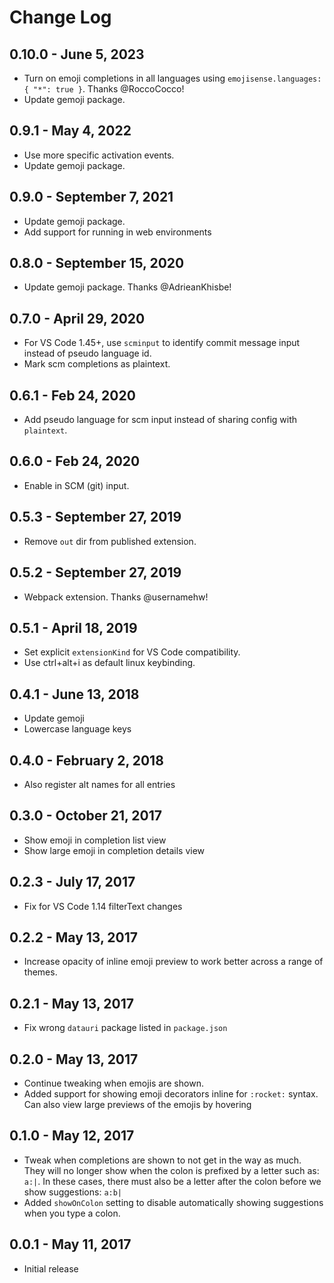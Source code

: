 # Change Log

## 0.10.0 - June 5, 2023
- Turn on emoji completions in all languages using  `emojisense.languages: { "*": true }`. Thanks @RoccoCocco!
- Update gemoji package.

## 0.9.1 - May 4, 2022
- Use more specific activation events.
- Update gemoji package.

## 0.9.0 - September 7, 2021
- Update gemoji package.
- Add support for running in web environments

## 0.8.0 - September 15, 2020
- Update gemoji package. Thanks @AdrieanKhisbe!

## 0.7.0 - April 29, 2020
- For VS Code 1.45+, use `scminput` to identify commit message input instead of pseudo language id.
- Mark scm completions as plaintext.

## 0.6.1 - Feb 24, 2020
- Add pseudo language for scm input instead of sharing config with `plaintext`.

## 0.6.0 - Feb 24, 2020
- Enable in SCM (git) input.

## 0.5.3 - September 27, 2019
- Remove `out` dir from published extension.

## 0.5.2 - September 27, 2019
- Webpack extension. Thanks @usernamehw!

## 0.5.1 - April 18, 2019
- Set explicit `extensionKind` for VS Code compatibility.
- Use ctrl+alt+i as default linux keybinding.

## 0.4.1 - June 13, 2018
- Update gemoji
- Lowercase language keys

## 0.4.0 - February 2, 2018
- Also register alt names for all entries

## 0.3.0 - October 21, 2017
* Show emoji in completion list view
* Show large emoji in completion details view

## 0.2.3 - July 17, 2017
* Fix for VS Code 1.14 filterText changes

## 0.2.2 - May 13, 2017
* Increase opacity of inline emoji preview to work better across a range of themes.

## 0.2.1 - May 13, 2017
* Fix wrong `datauri` package listed in `package.json`

## 0.2.0 - May 13, 2017
* Continue tweaking when emojis are shown.
* Added support for showing emoji decorators inline for `:rocket:` syntax. Can also view large previews of the emojis by hovering

## 0.1.0 - May 12, 2017
- Tweak when completions are shown to not get in the way as much. They will no longer show when the colon is prefixed by a letter such as: `a:|`. In these cases, there must also be a letter after the colon before we show suggestions: `a:b|`
- Added `showOnColon` setting to disable automatically showing suggestions when you type a colon.

## 0.0.1 - May 11, 2017
- Initial release